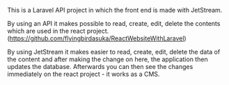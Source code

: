 This is a Laravel API project in which the front end is made with JetStream.

By using an API it makes possible to read, create, edit, delete the contents which are used in the react project. (https://github.com/flyingbirdasuka/ReactWebsiteWithLaravel)

By using JetStream it makes easier to read, create, edit, delete the data of the content and after making the change on here, the application then updates the database. Afterwards you can then see the changes immediately on the react project - it works as a CMS.
